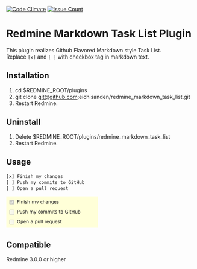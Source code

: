 [![Code Climate](https://codeclimate.com/github/eichisanden/redmine_markdown_task_list/badges/gpa.svg)](https://codeclimate.com/github/eichisanden/redmine_markdown_task_list)
[![Issue Count](https://codeclimate.com/github/eichisanden/redmine_markdown_task_list/badges/issue_count.svg)](https://codeclimate.com/github/eichisanden/redmine_markdown_task_list)

Redmine Markdown Task List Plugin
==================================================

This plugin realizes Github Flavored Markdown style Task List.  
Replace `[x]` and `[ ]` with checkbox tag in markdown text.

Installation
------------------------

1. cd $REDMINE_ROOT/plugins
1. git clone git@github.com:eichisanden/redmine_markdown_task_list.git
1. Restart Redmine.

Uninstall
------------------------

1. Delete $REDMINE_ROOT/plugins/redmine_markdown_task_list
1. Restart Redmine.

Usage
------------------------

```
[x] Finish my changes
[ ] Push my commits to GitHub
[ ] Open a pull request
```

![image.png](image.png)

Compatible
------------------------
Redmine 3.0.0 or higher

